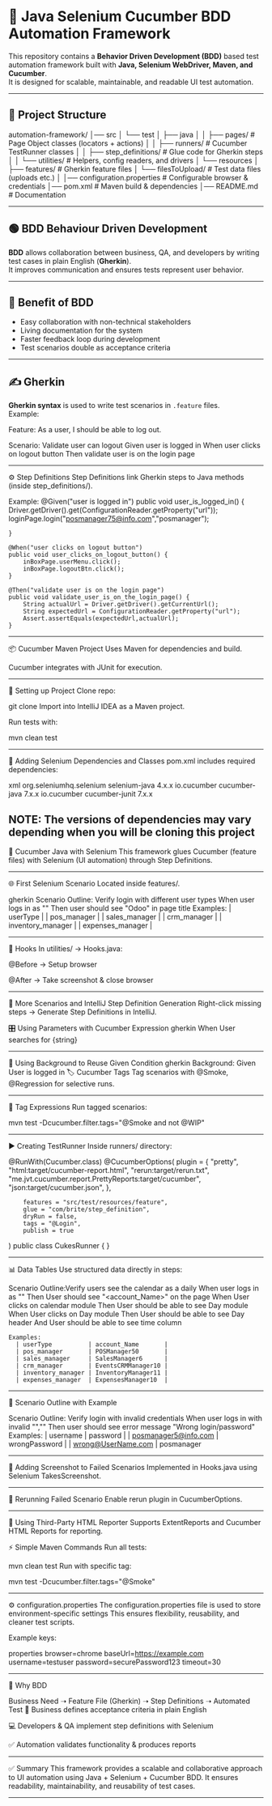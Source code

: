 # 🚀 Java Selenium Cucumber BDD Automation Framework

This repository contains a **Behavior Driven Development (BDD)** based test automation framework built with **Java, Selenium WebDriver, Maven, and Cucumber**.  
It is designed for scalable, maintainable, and readable UI test automation.  

---

## 📂 Project Structure

automation-framework/
│── src
│ └── test
│ ├── java
│ │ ├── pages/ # Page Object classes (locators + actions)
│ │ ├── runners/ # Cucumber TestRunner classes
│ │ ├── step_definitions/ # Glue code for Gherkin steps
│ │ └── utilities/ # Helpers, config readers, and drivers
│ └── resources
│ ├── features/ # Gherkin feature files
│ └── filesToUpload/ # Test data files (uploads etc.)
│
│── configuration.properties # Configurable browser & credentials
│── pom.xml # Maven build & dependencies
│── README.md # Documentation

---

## 🟢 BDD Behaviour Driven Development
**BDD** allows collaboration between business, QA, and developers by writing test cases in plain English (**Gherkin**).  
It improves communication and ensures tests represent user behavior.  

---

## 🎯 Benefit of BDD
- Easy collaboration with non-technical stakeholders  
- Living documentation for the system  
- Faster feedback loop during development  
- Test scenarios double as acceptance criteria  

---

## ✍️ Gherkin
**Gherkin syntax** is used to write test scenarios in `.feature` files.  
Example:  

Feature: As a user, I should be able to log out.

  Scenario: Validate user can logout
    Given user is logged in
    When user clicks on logout button
    Then validate user is on the login page

---

⚙️ Step Definitions
Step Definitions link Gherkin steps to Java methods (inside step_definitions/).

Example:
@Given("user is logged in")
    public void user_is_logged_in() {
        Driver.getDriver().get(ConfigurationReader.getProperty("url"));
        loginPage.login("posmanager75@info.com","posmanager");

    }

    @When("user clicks on logout button")
    public void user_clicks_on_logout_button() {
        inBoxPage.userMenu.click();
        inBoxPage.logoutBtn.click();
    }

    @Then("validate user is on the login page")
    public void validate_user_is_on_the_login_page() {
        String actualUrl = Driver.getDriver().getCurrentUrl();
        String expectedUrl = ConfigurationReader.getProperty("url");
        Assert.assertEquals(expectedUrl,actualUrl);
    }

---

📦 Cucumber Maven Project
Uses Maven for dependencies and build.

Cucumber integrates with JUnit for execution.

---

🔧 Setting up Project
Clone repo:

git clone <repo-url>
Import into IntelliJ IDEA as a Maven project.

Run tests with:

mvn clean test

---

🧩 Adding Selenium Dependencies and Classes
pom.xml includes required dependencies:

xml
<dependency>
  <groupId>org.seleniumhq.selenium</groupId>
  <artifactId>selenium-java</artifactId>
  <version>4.x.x</version>
</dependency>
<dependency>
  <groupId>io.cucumber</groupId>
  <artifactId>cucumber-java</artifactId>
  <version>7.x.x</version>
</dependency>
<dependency>
  <groupId>io.cucumber</groupId>
  <artifactId>cucumber-junit</artifactId>
  <version>7.x.x</version>
</dependency>

NOTE: The versions of dependencies may vary depending when you will be cloning this project
---

🥒 Cucumber Java with Selenium
This framework glues Cucumber (feature files) with Selenium (UI automation) through Step Definitions.

---

🌐 First Selenium Scenario
Located inside features/.

gherkin
Scenario Outline: Verify login with different user types
    When user logs in as "<userType>"
    Then user should see "Odoo" in page title
    Examples:
      | userType          |
      | pos_manager       |
      | sales_manager     |
      | crm_manager       |
      | inventory_manager |
      | expenses_manager  |

---

🔄 Hooks
In utilities/ → Hooks.java:

@Before → Setup browser

@After → Take screenshot & close browser

---

📝 More Scenarios and IntelliJ Step Definition Generation
Right-click missing steps → Generate Step Definitions in IntelliJ.

🎛 Using Parameters with Cucumber Expression
gherkin
When User searches for {string}

---

🔄 Using Background to Reuse Given Condition
gherkin
Background:
  Given User is logged in
🏷 Cucumber Tags
Tag scenarios with @Smoke, @Regression for selective runs.

---

🧮 Tag Expressions
Run tagged scenarios:

mvn test -Dcucumber.filter.tags="@Smoke and not @WIP"

---

▶️ Creating TestRunner
Inside runners/ directory:

@RunWith(Cucumber.class)
@CucumberOptions(
        plugin = {
                "pretty",
                "html:target/cucumber-report.html",
                "rerun:target/rerun.txt",
                "me.jvt.cucumber.report.PrettyReports:target/cucumber",
                "json:target/cucumber.json",
        },

        features = "src/test/resources/feature",
        glue = "com/brite/step_definition",
        dryRun = false,
        tags = "@Login",
        publish = true
)
public class CukesRunner { }

---

📊 Data Tables
Use structured data directly in steps:

 Scenario Outline:Verify users see the calendar as a daily
    When user logs in as "<userType>"
    Then User should see "<account_Name>" on the page
    When User clicks on calendar module
    Then User should be able to see Day module
    When User clicks on Day module
    Then User should be able to see Day header
    And User should be able to see time column

    Examples:
      | userType          | account_Name       |
      | pos_manager       | POSManager50       |
      | sales_manager     | SalesManager6      |
      | crm_manager       | EventsCRMManager10 |
      | inventory_manager | InventoryManager11 |
      | expenses_manager  | ExpensesManager10  |

---

🧩 Scenario Outline with Example

Scenario Outline: Verify login with invalid credentials
    When user logs in with invalid "<username>","<password>"
    Then user should see error message "Wrong login/password"
    Examples:
      | username             | password      |
      | posmanager5@info.com | wrongPassword |
      | wrong@UserName.com   | posmanager

---

📸 Adding Screenshot to Failed Scenarios
Implemented in Hooks.java using Selenium TakesScreenshot.

---

🔁 Rerunning Failed Scenario
Enable rerun plugin in CucumberOptions.

---

📑 Using Third-Party HTML Reporter
Supports ExtentReports and Cucumber HTML Reports for reporting.

⚡ Simple Maven Commands
Run all tests:

mvn clean test
Run with specific tag:

mvn test -Dcucumber.filter.tags="@Smoke"

---

⚙️ configuration.properties
The configuration.properties file is used to store environment-specific settings
This ensures flexibility, reusability, and cleaner test scripts.

Example keys:

properties
browser=chrome
baseUrl=https://example.com
username=testuser
password=securePassword123
timeout=30

---

🌟 Why BDD 

Business Need ➝ Feature File (Gherkin) ➝ Step Definitions ➝ Automated Test
📘 Business defines acceptance criteria in plain English

💻 Developers & QA implement step definitions with Selenium

✅ Automation validates functionality & produces reports

---

✅ Summary
This framework provides a scalable and collaborative approach to UI automation using Java + Selenium + Cucumber BDD.
It ensures readability, maintainability, and reusability of test cases.

---
